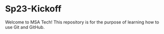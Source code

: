 # Sp23-Kickoff
Welcome to MSA Tech! This repository is for the purpose of learning how to use Git and GitHub.
